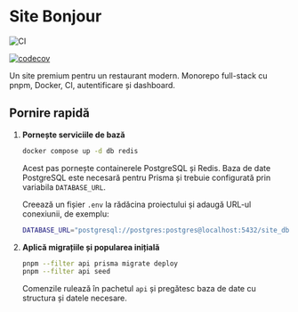 # Site Bonjour

![CI](https://github.com/paulcureu/site-bonjour/actions/workflows/lint-test.yml/badge.svg)

[![codecov](https://codecov.io/gh/paulcureu/Site-Bonjour/branch/main/graph/badge.svg)](https://codecov.io/gh/paulcureu/Site-Bonjour)

Un site premium pentru un restaurant modern. Monorepo full-stack cu pnpm, Docker, CI, autentificare și dashboard.

## Pornire rapidă

1. **Pornește serviciile de bază**

   ```bash
   docker compose up -d db redis
   ```

   Acest pas pornește containerele PostgreSQL și Redis. Baza de date PostgreSQL este necesară pentru Prisma și trebuie configurată prin variabila `DATABASE_URL`.

   Creează un fișier `.env` la rădăcina proiectului și adaugă URL-ul conexiunii, de exemplu:

   ```bash
   DATABASE_URL="postgresql://postgres:postgres@localhost:5432/site_db"
   ```

2. **Aplică migrațiile și popularea inițială**

   ```bash
   pnpm --filter api prisma migrate deploy
   pnpm --filter api seed
   ```

   Comenzile rulează în pachetul `api` și pregătesc baza de date cu structura și datele necesare.
